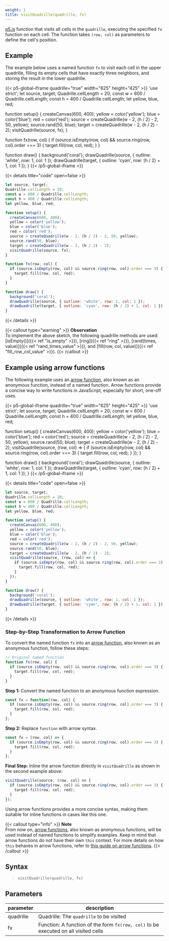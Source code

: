 ```yaml
---
weight: 1
title: visitQuadrille(quadrille, fx)
---
```


[p5.js](https://p5js.org/) function that visits all cells in the `quadrille`, executing the specified `fx` function on each cell. The function takes `(row, col)` as parameters to define the cell's position.

## Example

The example below uses a named function `fx` to visit each cell in the upper quadrille, filling its empty cells that have exactly three neighbors, and storing the result in the lower quadrille.

{{< p5-global-iframe quadrille="true" width="625" height="425" >}}
'use strict';
let source, target;
Quadrille.cellLength = 20;
const w = 600 / Quadrille.cellLength;
const h = 400 / Quadrille.cellLength;
let yellow, blue, red;

function setup() {
  createCanvas(600, 400);
  yellow = color('yellow');
  blue = color('blue');
  red = color('red');
  source = createQuadrille(w - 2, (h / 2) - 2, 50, yellow);
  source.rand(50, blue);
  target = createQuadrille(w - 2, (h / 2) - 2);
  visitQuadrille(source, fx);
}

function fx(row, col) {
  if (source.isEmpty(row, col) && source.ring(row, col).order === 3) {
    target.fill(row, col, red);
  }
}

function draw() {
  background('coral');
  drawQuadrille(source, { outline: 'white', row: 1, col: 1 });
  drawQuadrille(target, { outline: 'cyan', row: (h / 2) + 1, col: 1 });
}
{{< /p5-global-iframe >}}

{{< details title="code" open=false >}}
```js
let source, target;
Quadrille.cellLength = 20;
const w = 600 / Quadrille.cellLength;
const h = 400 / Quadrille.cellLength;
let yellow, blue, red;

function setup() {
  createCanvas(600, 400);
  yellow = color('yellow');
  blue = color('blue');
  red = color('red');
  source = createQuadrille(w - 2, (h / 2) - 2, 50, yellow);
  source.rand(50, blue);
  target = createQuadrille(w - 2, (h / 2) - 2);
  visitQuadrille(source, fx);
}

function fx(row, col) {
  if (source.isEmpty(row, col) && source.ring(row, col).order === 3) {
    target.fill(row, col, red);
  }
}

function draw() {
  background('coral');
  drawQuadrille(source, { outline: 'white', row: 1, col: 1 });
  drawQuadrille(target, { outline: 'cyan', row: (h / 2) + 1, col: 1 });
}
```
{{< /details >}}

{{< callout type="warning" >}}
**Observation**  
To implement the above sketch, the following quadrille methods are used: [isEmpty()]({{< ref "is_empty" >}}), [ring]({{< ref "ring" >}}), [rand(times, value)]({{< ref "rand_times_value" >}}), and [fill(row, col, value)]({{< ref "fill_row_col_value" >}}).
{{< /callout >}}

## Example using arrow functions

The following example uses an [arrow function](https://www.w3schools.com/js/js_arrow_function.asp), also known as an anonymous function, instead of a named function. Arrow functions provide a concise way to write functions in JavaScript, especially for short, one-off uses.

{{< p5-global-iframe quadrille="true" width="625" height="425" >}}
'use strict';
let source, target;
Quadrille.cellLength = 20;
const w = 600 / Quadrille.cellLength;
const h = 400 / Quadrille.cellLength;
let yellow, blue, red;

function setup() {
  createCanvas(600, 400);
  yellow = color('yellow');
  blue = color('blue');
  red = color('red');
  source = createQuadrille(w - 2, (h / 2) - 2, 50, yellow);
  source.rand(50, blue);
  target = createQuadrille(w - 2, (h / 2) - 2);
  visitQuadrille(source, (row, col) => {
    if (source.isEmpty(row, col) && source.ring(row, col).order === 3) {
      target.fill(row, col, red);
    }
  });
}

function draw() {
  background('coral');
  drawQuadrille(source, { outline: 'white', row: 1, col: 1 });
  drawQuadrille(target, { outline: 'cyan', row: (h / 2) + 1, col: 1 });
}
{{< /p5-global-iframe >}}

{{< details title="code" open=false >}}
```js
let source, target;
Quadrille.cellLength = 20;
const w = 600 / Quadrille.cellLength;
const h = 400 / Quadrille.cellLength;
let yellow, blue, red;

function setup() {
  createCanvas(600, 400);
  yellow = color('yellow');
  blue = color('blue');
  red = color('red');
  source = createQuadrille(w - 2, (h / 2) - 2, 50, yellow);
  source.rand(50, blue);
  target = createQuadrille(w - 2, (h / 2) - 2);
  visitQuadrille(source, (row, col) => {
    if (source.isEmpty(row, col) && source.ring(row, col).order === 3) {
      target.fill(row, col, red);
    }
  });
}

function draw() {
  background('coral');
  drawQuadrille(source, { outline: 'white', row: 1, col: 1 });
  drawQuadrille(target, { outline: 'cyan', row: (h / 2) + 1, col: 1 });
}
```
{{< /details >}}

### Step-by-Step Transformation to Arrow Function

To convert the named function `fx` into an [arrow function](https://www.w3schools.com/js/js_arrow_function.asp), also known as an anonymous function, follow these steps:

```js
// Original named function
function fx(row, col) {
  if (source.isEmpty(row, col) && source.ring(row, col).order === 3) {
    target.fill(row, col, red);
  }
}
```

**Step 1:** Convert the named function to an anonymous function expression.

```js
const fx = function(row, col) {
  if (source.isEmpty(row, col) && source.ring(row, col).order === 3) {
    target.fill(row, col, red);
  }
};
```

**Step 2:** Replace `function` with arrow syntax.

```js
const fx = (row, col) => {
  if (source.isEmpty(row, col) && source.ring(row, col).order === 3) {
    target.fill(row, col, red);
  }
};
```

**Final Step:** Inline the arrow function directly in `visitQuadrille` as shown in the second example above:

```js
visitQuadrille(source, (row, col) => {
  if (source.isEmpty(row, col) && source.ring(row, col).order === 3) {
    target.fill(row, col, red);
  }
});
```

Using arrow functions provides a more concise syntax, making them suitable for inline functions in cases like this one.

{{< callout type="info" >}}
**Note**  
From now on, [arrow functions](https://www.w3schools.com/js/js_arrow_function.asp), also known as anonymous functions, will be used instead of named functions to simplify examples. Keep in mind that arrow functions do not have their own `this` context. For more details on how `this` behaves in arrow functions, refer to [this guide on arrow functions](https://www.w3schools.com/js/js_arrow_function.asp).
{{< /callout >}}

## Syntax

> `visitQuadrille(quadrille, fx)`

## Parameters

| parameter | description                                                                         |
|-----------|-------------------------------------------------------------------------------------|
| quadrille | Quadrille: The `quadrille` to be visited                                            |
| fx        | Function: A function of the form `fx(row, col)` to be executed on all visited cells |